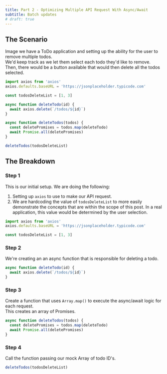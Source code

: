 ```yaml
---
title: Part 2 - Optimizing Multiple API Request With Async/Await
subtitle: Batch updates
# draft: true
---
```


## The Scenario

Image we have a ToDo application and setting up the ability for the user to remove multiple todos.  
We'd keep track as we let them select each todo they'd like to remove.  
Then, there would be a button available that would then delete all the todos selected.

```js
import axios from 'axios'
axios.defaults.baseURL = 'https://jsonplaceholder.typicode.com'

const todosDeleteList = [1, 3]

async function deleteTodo(id) {
  await axios.delete(`/todos/${id}`)
}

async function deleteTodos(todos) {
  const deletePromises = todos.map(deleteTodo)
  await Promise.all(deletePromises)
}

deleteTodos(todosDeleteList)
```

<!-- <br> -->

## The Breakdown

### Step 1

This is our initial setup. We are doing the following:

1. Setting up `axios` to use to make our API request.
   <!-- 2. Creating `dataStore` as an empty object to use as state or store. -->
2. We are hardcoding the value of `todosDeleteList` to more easily demonstrate the concepts that are within the scope of this post. In a real application, this value would be determined by the user selection.

<!-- SHOULD #3 above be a container note or something??? -->

```js
import axios from 'axios'
axios.defaults.baseURL = 'https://jsonplaceholder.typicode.com'

const todosDeleteList = [1, 3]
```

### Step 2

We're creating an an async function that is responsible for deleting a todo.

```js
async function deleteTodo(id) {
  await axios.delete(`/todos/${id}`)
}
```

### Step 3

Create a function that uses `Array.map()` to execute the async/await logic for each request.  
This creates an array of Promises.

```js
async function deleteTodos(todos) {
  const deletePromises = todos.map(deleteTodo)
  await Promise.all(deletePromises)
}
```

### Step 4

Call the function passing our mock Array of todo ID's.

```js
deleteTodos(todosDeleteList)
```

<!-- ```js
async function updateTodos() {
  const updatePromises = todosToDelete.map(
    updateTodo(todo, { completed: true })
  )
  await Promise.all(updatePromises)
}

async function updateTodo(todo, updateData) {
  const { id } = todo
  const { data } = await axios.patch(`/todos/${id}`, updateData)
  return data
}
``` -->
